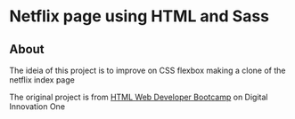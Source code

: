 # Netflix page using HTML and Sass

## About

The ideia of this project is to improve on CSS flexbox making a clone of the netflix index page

The original project is from [HTML Web Developer Bootcamp](https://web.digitalinnovation.one/track/html-web-developer) on Digital Innovation One
